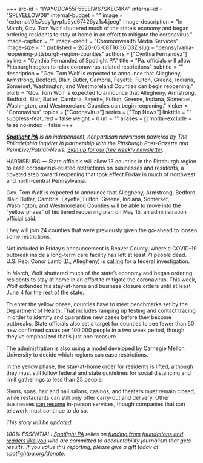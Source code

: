 +++
arc-id = "IYAYCDCA55F55EEIW67SKEC4K4"
internal-id = "SPLYELLOW08"
internal-budget = ""
image = "external/0fs7sdy1gvpfp5yd67426yz1s4.jpeg"
image-description = "In March, Gov. Tom Wolf shuttered much of the state’s economy and began ordering residents to stay at home in an effort to mitigate the coronavirus."
image-caption = ""
image-credit = "Commonwealth Media Services"
image-size = ""
published = 2020-05-08T16:36:03Z
slug = "pennsylvania-reopening-pittsburgh-region-counties"
authors = ["Cynthia Fernandez"]
byline = "Cynthia Fernandez of Spotlight PA"
title = "Pa. officials will allow Pittsburgh region to relax coronavirus-related restrictions"
subtitle = ""
description = "Gov. Tom Wolf is expected to announce that Allegheny, Armstrong, Bedford, Blair, Butler, Cambria, Fayette, Fulton, Greene, Indiana, Somerset, Washington, and Westmoreland Counties can begin reopening."
blurb = "Gov. Tom Wolf is expected to announce that Allegheny, Armstrong, Bedford, Blair, Butler, Cambria, Fayette, Fulton, Greene, Indiana, Somerset, Washington, and Westmoreland Counties can begin reopening."
kicker = "Coronavirus"
topics = ["Coronavirus"]
series = ["Top News"]
linktitle = ""
suppress-featured = false
weight = 0
url = ""
aliases = []
modal-exclude = false
no-index = false
+++

<a href="https://www.spotlightpa.org/"><i><b>Spotlight PA</b></i></a><i> is an independent, nonpartisan newsroom powered by The Philadelphia Inquirer in partnership with the Pittsburgh Post-Gazette and PennLive/Patriot-News. </i><a href="https://www.spotlightpa.org/newsletters"><i>Sign up for our free weekly newsletter</i></a><i>.</i>

HARRISBURG — State officials will allow 13 counties in the Pittsburgh region to ease coronavirus-related restrictions on businesses and residents, a coveted step toward reopening that took effect Friday in much of northwest and north-central Pennsylvania.

Gov. Tom Wolf is expected to announce that Allegheny, Armstrong, Bedford, Blair, Butler, Cambria, Fayette, Fulton, Greene, Indiana, Somerset, Washington, and Westmoreland Counties will be able to move into the “yellow phase” of his tiered reopening plan on May 15, an administration official said.

They will join 24 counties that were previously given the go-ahead to loosen some restrictions.

Not included in Friday’s announcement is Beaver County, where a COVID-19 outbreak inside a long-term care facility has left at least 71 people dead. U.S. Rep. Conor Lamb (D., Allegheny) is <a href="https://www.post-gazette.com/business/healthcare-business/2020/05/07/Nursing-home-COVID-19-Brighton-Rehabilitation-Wellness-Center-Conor-Lamb-pittsburgh/stories/202005170005" target="_blank">calling</a> for a federal investigation.

<script src="https://www.spotlightpa.org/embed.js" async></script><div data-spl-embed-version="1" data-spl-src="https://www.spotlightpa.org/embeds/donate/"></div>


In March, Wolf shuttered much of the state’s economy and began ordering residents to stay at home in an effort to mitigate the coronavirus. This week, Wolf extended his stay-at-home and business closure orders until at least June 4 for the rest of the state.

To enter the yellow phase, counties have to meet benchmarks set by the Department of Health. That includes ramping up testing and contact tracing in order to identify and quarantine new cases before they become outbreaks. State officials also set a target for counties to see fewer than 50 new confirmed cases per 100,000 people in a two week period, though they’ve emphasized that’s just one measure.

The administration is also using a model developed by Carnegie Mellon University to decide which regions can ease restrictions.

In the yellow phase, the stay-at-home order for residents is lifted, although they must still follow federal and state guidelines for social distancing and limit gatherings to less than 25 people.

Gyms, spas, hair and nail salons, casinos, and theaters must remain closed, while restaurants can still only offer carry-out and delivery. Other businesses <a href="https://www.scribd.com/document/460381371/05-07-20-SOH-Yellow-Phase-Order" target=_blank>can resume</a> in-person services, though companies that can telework must continue to do so.

<i>This story will be updated.</i>

<i>100% ESSENTIAL: </i><a href="https://www.spotlightpa.org/"><i>Spotlight PA</i></a><i> relies on</i><a href="https://www.spotlightpa.org/support"><i> funding from foundations and readers like you</i></a><i> who are committed to accountability journalism that gets results. If you value this reporting, please give a gift today at </i><a href="https://www.spotlightpa.org/donate"><i>spotlightpa.org/donate</i></a><i>.</i>
